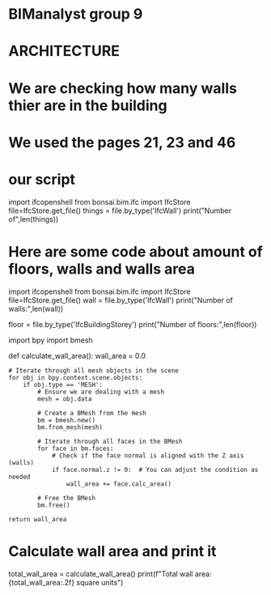 # BIManalyst group 9
# ARCHITECTURE
# We are checking how many walls thier are in the building 
# We used the pages 21, 23 and 46 
# our script
import ifcopenshell
from bonsai.bim.ifc import IfcStore
file=IfcStore.get_file()
things = file.by_type('IfcWall')
print("Number of",len(things))

# Here are some code about amount of floors, walls and walls area
import ifcopenshell
from bonsai.bim.ifc import IfcStore
file=IfcStore.get_file()
wall = file.by_type('IfcWall')
print("Number of walls:",len(wall))

floor = file.by_type('IfcBuildingStorey')
print("Number of floors:",len(floor))

import bpy
import bmesh

def calculate_wall_area():
    wall_area = 0.0
    
    # Iterate through all mesh objects in the scene
    for obj in bpy.context.scene.objects:
        if obj.type == 'MESH':
            # Ensure we are dealing with a mesh
            mesh = obj.data
            
            # Create a BMesh from the mesh
            bm = bmesh.new()
            bm.from_mesh(mesh)
            
            # Iterate through all faces in the BMesh
            for face in bm.faces:
                # Check if the face normal is aligned with the Z axis (walls)
                if face.normal.z != 0:  # You can adjust the condition as needed
                    wall_area += face.calc_area()
            
            # Free the BMesh
            bm.free()
    
    return wall_area

# Calculate wall area and print it
total_wall_area = calculate_wall_area()
print(f"Total wall area: {total_wall_area:.2f} square units")
